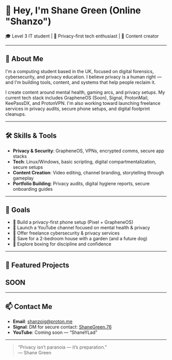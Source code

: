 # 👋 Hey, I'm Shane Green (Online "Shanzo")

🎓 Level 3 IT student | 🔐 Privacy-first tech enthusiast | 🎥 Content creator

---

## 🚀 About Me

I'm a computing student based in the UK, focused on digital forensics, cybersecurity, and privacy education. I believe privacy is a human right — and I'm building tools, content, and systems that help people reclaim it.

I create content around mental health, gaming arcs, and privacy setups. My current tech stack includes GrapheneOS (Soon), Signal, ProtonMail, KeePassDX, and ProtonVPN. I'm also working toward launching freelance services in privacy audits, secure phone setups, and digital footprint cleanups.

---

## 🛠️ Skills & Tools

- **Privacy & Security**: GrapheneOS, VPNs, encrypted comms, secure app stacks
- **Tech**: Linux/Windows, basic scripting, digital compartmentalization, secure setups
- **Content Creation**: Video editing, channel branding, storytelling through gameplay
- **Portfolio Building**: Privacy audits, digital hygiene reports, secure onboarding guides

---

## 🎯 Goals

- 📱 Build a privacy-first phone setup (Pixel + GrapheneOS)
- 🧠 Launch a YouTube channel focused on mental health & privacy
- 💼 Offer freelance cybersecurity & privacy services
- 🏡 Save for a 2-bedroom house with a garden (and a future dog)
- 🥊 Explore boxing for discipline and confidence

---

## 🧩 Featured Projects


## SOON

---

## 📫 Contact Me

- **Email**: [shanzoig@proton.me](shanzoig@proton.me)
- **Signal**: DM for secure contact: [ShaneGreen.76](https://signal.me/#eu/4fPKFJ5PoE7nb0EgDM5DKx2LlOy2ebWx6JBoCaahT04sMW92hJhMC54AJrfE6Iwk) 
- **YouTube**: Coming soon — “ShaneYLad”
---

> “Privacy isn’t paranoia — it’s preparation.”  
> — Shane Green

